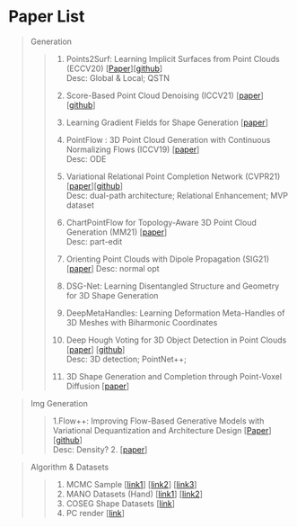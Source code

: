 # Paper List
> Generation
> > 1. Points2Surf: Learning Implicit Surfaces from Point Clouds (ECCV20)
> > [[Paper](https://arxiv.org/pdf/2007.10453.pdf)][[github](https://github.com/ErlerPhilipp/points2surf)]  
> > Desc: Global & Local; QSTN
> > 2. Score-Based Point Cloud Denoising (ICCV21)
> >  [[paper](https://arxiv.org/pdf/2107.10981.pdf)][[github](https://github.com/luost26/score-denoise)]
> > 3. Learning Gradient Fields for Shape Generation
> > [[paper](https://arxiv.org/pdf/2008.06520.pdf)]
> > 4. PointFlow : 3D Point Cloud Generation with Continuous Normalizing Flows (ICCV19)
> > [[paper](https://github.com/stevenygd/PointFlow)]  
> > Desc: ODE
> > 5. Variational Relational Point Completion Network (CVPR21)
> > [[paper](https://paul007pl.github.io/projects/VRCNet)][[github](https://paul007pl.github.io/projects/VRCNet)]   
> > Desc: dual-path architecture; Relational Enhancement; MVP dataset
> > 6. ChartPointFlow for Topology-Aware 3D Point Cloud Generation (MM21)
> > [[paper](https://dl.acm.org/doi/pdf/10.1145/3474085.3475589)]  
> > Desc: part-edit
> > 7. Orienting Point Clouds with Dipole Propagation (SIG21)
> > [[paper](https://cims.nyu.edu/gcl/papers/2021-Dipole.pdf)]
> > Desc: normal opt
> > 8. DSG-Net: Learning Disentangled Structure and Geometry for 3D Shape Generation
> > 
> > 9. DeepMetaHandles: Learning Deformation Meta-Handles of 3D Meshes with Biharmonic Coordinates
> > 10. Deep Hough Voting for 3D Object Detection in Point Clouds
> > [[paper](https://arxiv.org/pdf/1904.09664.pdf)] [[github](https://github.com/facebookresearch/votenet)]  
> > Desc: 3D detection; PointNet++; 
> > 11. 3D Shape Generation and Completion through Point-Voxel Diffusion
> > [[paper](https://arxiv.org/pdf/2104.03670.pdf)]

> Img Generation
> > 1.Flow++: Improving Flow-Based Generative Models with Variational Dequantization and Architecture Design 
> > [[Paper](https://github.com/aravindsrinivas/flowpp)][[github](https://github.com/aravindsrinivas/flowpp)]  
> > Desc: Density?
> > 2. 
> > [[paper](https://arxiv.org/pdf/2006.11239.pdf)] 


> Algorithm & Datasets
> > 1. MCMC Sample
> > [[link1](https://zhuanlan.zhihu.com/p/351616020)] [[link2](https://github.com/wiseodd/MCMC)] [[link3](https://zhuanlan.zhihu.com/p/37121528)]
> > 2. MANO Datasets (Hand)
> > [[link1](https://github.com/otaheri/MANO)] [[link2](https://mano.is.tue.mpg.de/)]
> > 3. COSEG Shape Datasets
> > [[link](http://irc.cs.sdu.edu.cn/~yunhai/public_html/ssl/ssd.htm)]
> > 4. PC render
> > [[link](https://github.com/zekunhao1995/PointFlowRenderer)]
